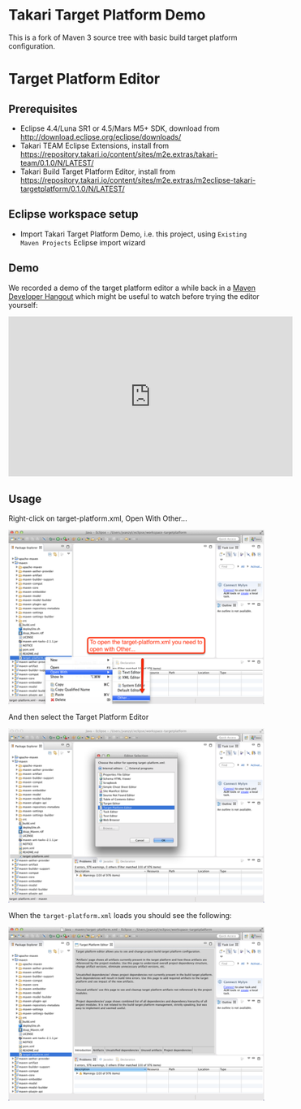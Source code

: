 # Takari Target Platform Demo

This is a fork of Maven 3 source tree with basic build target platform configuration.

# Target Platform Editor

## Prerequisites

* Eclipse 4.4/Luna SR1 or 4.5/Mars M5+ SDK, download from http://download.eclipse.org/eclipse/downloads/
* Takari TEAM Eclipse Extensions, install from https://repository.takari.io/content/sites/m2e.extras/takari-team/0.1.0/N/LATEST/
* Takari Build Target Platform Editor, install from https://repository.takari.io/content/sites/m2e.extras/m2eclipse-takari-targetplatform/0.1.0/N/LATEST/

## Eclipse workspace setup

* Import Takari Target Platform Demo, i.e. this project, using `Existing Maven Projects` Eclipse import wizard

## Demo

We recorded a demo of the target platform editor a while back in a [Maven Developer Hangout][1] which might be useful to watch before trying the editor yourself:

<iframe width="560" height="315" src="https://www.youtube.com/embed/jxeWmjUKNwQ?start=58&end=554" frameborder="0" allowfullscreen></iframe>

## Usage

Right-click on target-platform.xml, Open With Other...

![tp-step-0](tp-step-0.png) 

And then select the Target Platform Editor

![tp-step-1](tp-step-1.png) 

When the `target-platform.xml` loads you should see the following:

![tp-step-2](tp-step-2.png) 

[1]: http://takari.io/events.html